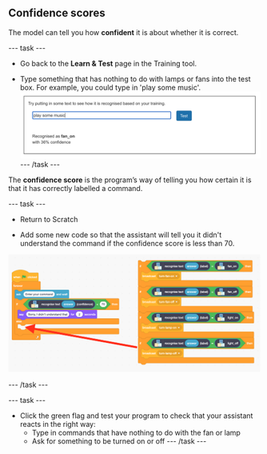 ## Confidence scores

The model can tell you how **confident** it is about whether it is correct.

--- task ---

+ Go back to the **Learn & Test** page in the Training tool.

+ Type something that has nothing to do with lamps or fans into the test box. For example, you could type in 'play some music'.
![Result of entering "play some music" is fan on with 36% confidence](images/play-music.png)
--- /task ---

The **confidence score** is the program’s way of telling you how certain it is that it has correctly labelled a command. 

--- task ---

+ Return to Scratch

+ Add some new code so that the assistant will tell you it didn't understand the command if the confidence score is less than 70.

![New code to be added into scratch program](images/code-with-confidence.png)

--- /task ---

--- task ---
+ Click the green flag and test your program to check that your  assistant reacts in the right way:
    + Type in commands that have nothing to do with the fan or lamp
    + Ask for something to be turned on or off
--- /task ---